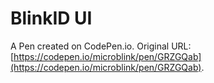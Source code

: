 # BlinkID UI

A Pen created on CodePen.io. Original URL: [https://codepen.io/microblink/pen/GRZGQab](https://codepen.io/microblink/pen/GRZGQab).

